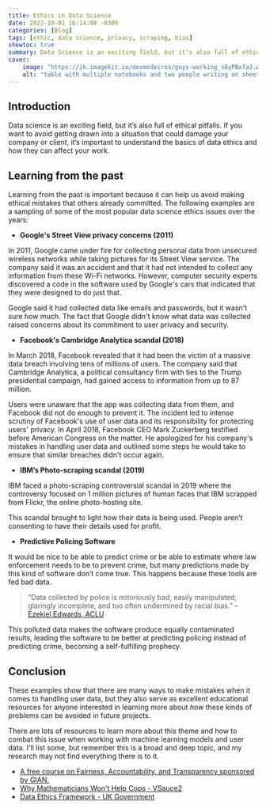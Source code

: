 ```yaml
---
title: Ethics in Data Science
date: 2022-10-01 16:14:00 -0300
categories: [Blog]
tags: [ethic, data science, privacy, scraping, bias]
showtoc: true
summary: Data Science is an exciting field, but it's also full of ethical dilemmas.
cover:
    image: "https://ik.imagekit.io/devmedeiros/guys-working_s6yPBxfaJ.webp?tr=w-700"
    alt: "table with multiple notebooks and two people writing on sheets calculating something"
---
```


## Introduction
Data science is an exciting field, but it’s also full of ethical pitfalls. If you want to avoid getting drawn into a situation that could damage your company or client, it’s important to understand the basics of data ethics and how they can affect your work.

## Learning from the past

Learning from the past is important because it can help us avoid making ethical mistakes that others already committed. The following examples are a sampling of some of the most popular data science ethics issues over the years:

- **Google's Street View privacy concerns (2011)**

In 2011, Google came under fire for collecting personal data from unsecured wireless networks while taking pictures for its Street View service. The company said it was an accident and that it had not intended to collect any information from these Wi-Fi networks. However, computer security experts discovered a code in the software used by Google's cars that indicated that they were designed to do just that.

Google said it had collected data like emails and passwords, but it wasn't sure how much. The fact that Google didn't know what data was collected raised concerns about its commitment to user privacy and security. 

- **Facebook's Cambridge Analytica scandal (2018)**

In March 2018, Facebook revealed that it had been the victim of a massive data breach involving tens of millions of users. The company said that Cambridge Analytica, a political consultancy firm with ties to the Trump presidential campaign, had gained access to information from up to 87 million.

Users were unaware that the app was collecting data from them, and Facebook did not do enough to prevent it. The incident led to intense scrutiny of Facebook's use of user data and its responsibility for protecting users' privacy. In April 2018, Facebook CEO Mark Zuckerberg testified before American Congress on the matter. He apologized for his company's mistakes in handling user data and outlined some steps he would take to ensure that similar breaches didn't occur again.

- **IBM’s Photo-scraping scandal (2019)**

IBM faced a photo-scraping controversial scandal in 2019 where the controversy focused on 1 million pictures of human faces that IBM scrapped from Flickr, the online photo-hosting site.

This scandal brought to light how their data is being used. People aren’t consenting to have their details used for profit. 

- **Predictive Policing Software**

It would be nice to be able to predict crime or be able to estimate where law enforcement needs to be to prevent crime, but many predictions made by this kind of software don’t come true. This happens because these tools are fed bad data.

> “Data collected by police is notoriously bad, easily manipulated, glaringly incomplete, and too often undermined by racial bias.” – [Ezekiel Edwards, ACLU](https://www.aclu.org/news/criminal-law-reform/predictive-policing-software-more-accurate)

This polluted data makes the software produce equally contaminated results, leading the software to be better at predicting policing instead of predicting crime, becoming a self-fulfilling prophecy.

## Conclusion

These examples show that there are many ways to make mistakes when it comes to handling user data, but they also serve as excellent educational resources for anyone interested in learning more about _how_ these kinds of problems can be avoided in future projects.

There are lots of resources to learn more about this theme and how to combat this issue when working with machine learning models and user data. I'll list some, but remember this is a broad and deep topic, and my research may not find everything there is to it.

- [A free course on Fairness, Accountability, and Transparency sponsored by GIAN.](https://geomblog.github.io/fairness/)
- [Why Mathematicians Won't Help Cops - VSauce2](https://www.youtube.com/watch?v=bXitS_PMyFQ)
- [Data Ethics Framework - UK Government](https://www.gov.uk/government/publications/data-ethics-framework/data-ethics-framework-2020)